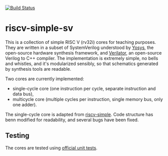 [![Build Status](https://travis-ci.com/tilk/riscv-simple-sv.svg?branch=master)](https://travis-ci.com/tilk/riscv-simple-sv)

# riscv-simple-sv

This is a collection of simple RISC V (rv32i) cores for teaching purposes. They are written in a subset of SystemVerilog understood by [Yosys](http://www.clifford.at/yosys/), the open-source hardware synthesis framework, and [Verilator](https://www.veripool.org/wiki/verilator), an open-source Verilog to C++ compiler. The implementation is extremely simple, no bells and whistles, and it's modularized sensibly, so that schematics generated by synthesis tools are readable.

Two cores are currently implemented:
- single-cycle core (one instruction per cycle, separate instruction and data bus),
- multicycle core (multiple cycles per instruction, single memory bus, only one adder).

The single-cycle core is adapted from [riscv-simple](https://github.com/arthurbeggs/riscv-simple). Code structure has benn modified for readability, and several bugs have been fixed.

## Testing 

The cores are tested using [official unit tests](https://github.com/riscv/riscv-tests).
